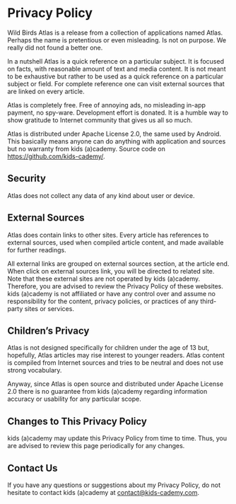 # Privacy Policy
Wild Birds Atlas is a release from a collection of applications named Atlas. Perhaps the name is pretentious or even misleading. Is not on purpose. We really did not found a better one.

In a nutshell Atlas is a quick reference on a particular subject. It is focused on facts, with reasonable amount of text and media content. It is not meant to be exhaustive but rather to be used as a quick reference on a particular subject or field. For complete reference one can visit external sources that are linked on every article.

Atlas is completely free. Free of annoying ads, no misleading in-app payment, no spy-ware. Development effort is donated. It is a humble way to show gratitude to Internet community that gives us all so much.

Atlas is distributed under Apache License 2.0, the same used by Android. This basically means anyone can do anything with application and sources but no warranty from kids (a)cademy. Source code on https://github.com/kids-cademy/.

## Security
Atlas does not collect any data of any kind about user or device.

## External Sources
Atlas does contain links to other sites. Every article has references to external sources, used when compiled article content, and made available for further readings. 

All external links are grouped on external sources section, at the article end. When click on external sources link, you will be directed to related site. Note that these external sites are not operated by kids (a)cademy. Therefore, you are advised to review the Privacy Policy of these websites. kids (a)cademy is not affiliated or have any control over and assume no responsibility for the content, privacy policies, or practices of any third-party sites or services.

## Children’s Privacy
Atlas is not designed specifically for children under the age of 13 but, hopefully, Atlas articles may rise interest to younger readers. Atlas content is compiled from Internet sources and tries to be neutral and does not use strong vocabulary.

Anyway, since Atlas is open source and distributed under Apache License 2.0 there is no guarantee from kids (a)cademy regarding information accuracy or usability for any particular scope.   

## Changes to This Privacy Policy
kids (a)cademy may update this Privacy Policy from time to time. Thus, you are advised to review this page periodically for any changes.

## Contact Us
If you have any questions or suggestions about my Privacy Policy, do not hesitate to contact kids (a)cademy at contact@kids-cademy.com.
